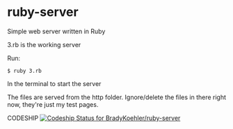 ruby-server
===========

Simple web server written in Ruby

3.rb is the working server

Run:

```
$ ruby 3.rb
```

In the terminal to start the server

The files are served from the http folder.
Ignore/delete the files in there right now, they're just my test pages.


CODESHIP
[ ![Codeship Status for BradyKoehler/ruby-server](https://codeship.io/projects/ba346ac0-04b3-0132-07fe-76f725dfbbed/status)](https://codeship.io/projects/30701)